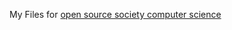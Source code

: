 My Files for [open source society computer science](https://github.com/open-source-society/computer-science)
